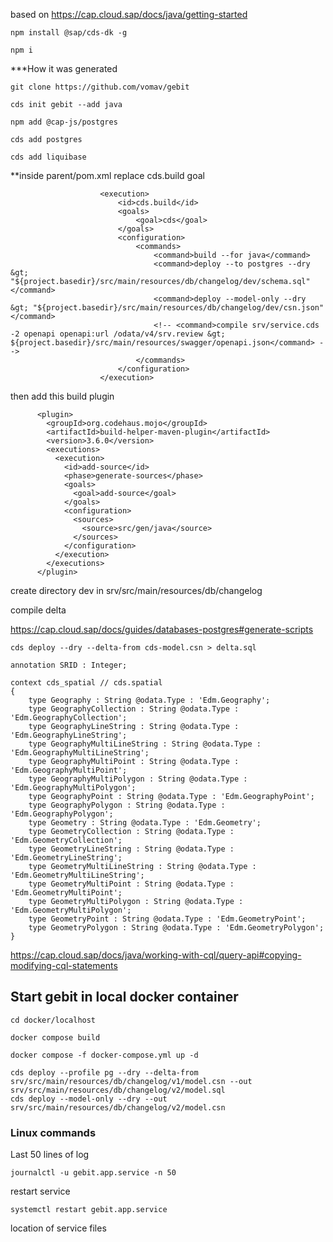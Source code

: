 based on https://cap.cloud.sap/docs/java/getting-started

```
npm install @sap/cds-dk -g
```

```
npm i
```

***How it was generated

```
git clone https://github.com/vomav/gebit
```
```
cds init gebit --add java
```
```
npm add @cap-js/postgres
```

```
cds add postgres
```

```
cds add liquibase 
```

**inside parent/pom.xml
replace cds.build goal
```
					<execution>
						<id>cds.build</id>
						<goals>
							<goal>cds</goal>
						</goals>
						<configuration>
							<commands>
								<command>build --for java</command>
								<command>deploy --to postgres --dry &gt; "${project.basedir}/src/main/resources/db/changelog/dev/schema.sql"</command>
								<command>deploy --model-only --dry &gt; "${project.basedir}/src/main/resources/db/changelog/dev/csn.json"</command>
								<!-- <command>compile srv/service.cds -2 openapi openapi:url /odata/v4/srv.review &gt; ${project.basedir}/src/main/resources/swagger/openapi.json</command> -->
							</commands>
						</configuration>
					</execution>
```

then add this build plugin
```
      <plugin>
        <groupId>org.codehaus.mojo</groupId>
        <artifactId>build-helper-maven-plugin</artifactId>
        <version>3.6.0</version>
        <executions>
          <execution>
            <id>add-source</id>
            <phase>generate-sources</phase>
            <goals>
              <goal>add-source</goal>
            </goals>
            <configuration>
              <sources>
                <source>src/gen/java</source>
              </sources>
            </configuration>
          </execution>
        </executions>
      </plugin>
```

create directory dev in srv/src/main/resources/db/changelog

compile delta

https://cap.cloud.sap/docs/guides/databases-postgres#generate-scripts
```
cds deploy --dry --delta-from cds-model.csn > delta.sql
```

```CDS
annotation SRID : Integer;

context cds_spatial // cds.spatial
{
    type Geography : String @odata.Type : 'Edm.Geography';
    type GeographyCollection : String @odata.Type : 'Edm.GeographyCollection';
    type GeographyLineString : String @odata.Type : 'Edm.GeographyLineString';
    type GeographyMultiLineString : String @odata.Type : 'Edm.GeographyMultiLineString';
    type GeographyMultiPoint : String @odata.Type : 'Edm.GeographyMultiPoint';
    type GeographyMultiPolygon : String @odata.Type : 'Edm.GeographyMultiPolygon';
    type GeographyPoint : String @odata.Type : 'Edm.GeographyPoint';
    type GeographyPolygon : String @odata.Type : 'Edm.GeographyPolygon';
    type Geometry : String @odata.Type : 'Edm.Geometry';
    type GeometryCollection : String @odata.Type : 'Edm.GeometryCollection';
    type GeometryLineString : String @odata.Type : 'Edm.GeometryLineString';
    type GeometryMultiLineString : String @odata.Type : 'Edm.GeometryMultiLineString';
    type GeometryMultiPoint : String @odata.Type : 'Edm.GeometryMultiPoint';
    type GeometryMultiPolygon : String @odata.Type : 'Edm.GeometryMultiPolygon';
    type GeometryPoint : String @odata.Type : 'Edm.GeometryPoint';
    type GeometryPolygon : String @odata.Type : 'Edm.GeometryPolygon';
}
```
https://cap.cloud.sap/docs/java/working-with-cql/query-api#copying-modifying-cql-statements


## Start gebit in local docker container
```
cd docker/localhost
```

```
docker compose build
```

```
docker compose -f docker-compose.yml up -d
```


```
cds deploy --profile pg --dry --delta-from srv/src/main/resources/db/changelog/v1/model.csn --out srv/src/main/resources/db/changelog/v2/model.sql
cds deploy --model-only --dry --out srv/src/main/resources/db/changelog/v2/model.csn 

```


### Linux commands
Last 50 lines of log
```
journalctl -u gebit.app.service -n 50
```

restart service
```
systemctl restart gebit.app.service
```

location of service files
```

